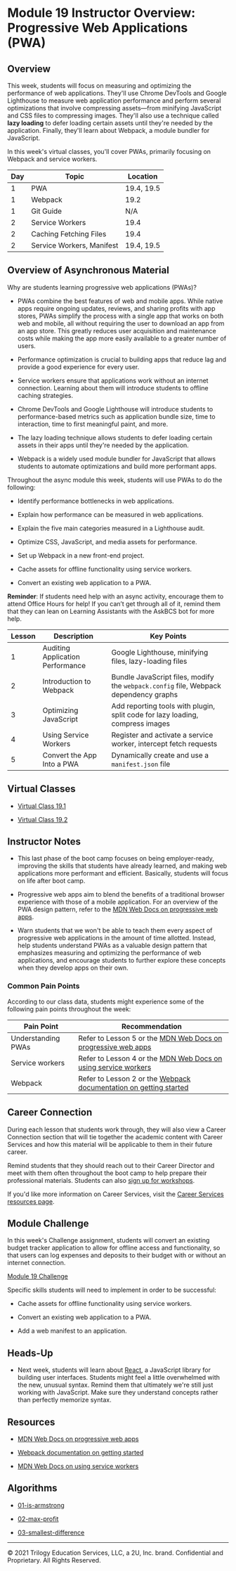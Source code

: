 # Module 19 Instructor Overview: Progressive Web Applications (PWA)

## Overview

This week, students will focus on measuring and optimizing the performance of web applications. They'll use Chrome DevTools and Google Lighthouse to measure web application performance and perform several optimizations that involve compressing assets&mdash;from minifying JavaScript and CSS files to compressing images. They'll also use a technique called **lazy loading** to defer loading certain assets until they're needed by the application. Finally, they'll learn about Webpack, a module bundler for JavaScript.

In this week's virtual classes, you'll cover PWAs, primarily focusing on Webpack and service workers.


| Day  | Topic                      | Location   |
| ---  | ---                        | ---        |
| 1    | PWA                        | 19.4, 19.5 |
| 1    | Webpack                    | 19.2       |
| 1    | Git Guide                  | N/A        |
| 2    | Service Workers            | 19.4       |
| 2    | Caching Fetching Files     | 19.4       |
| 2    | Service Workers, Manifest  | 19.4, 19.5 |

## Overview of Asynchronous Material

Why are students learning progressive web applications (PWAs)?

* PWAs combine the best features of web and mobile apps. While native apps require ongoing updates, reviews, and sharing profits with app stores, PWAs simplify the process with a single app that works on both web and mobile, all without requiring the user to download an app from an app store. This greatly reduces user acquisition and maintenance costs while making the app more easily available to a greater number of users.

* Performance optimization is crucial to building apps that reduce lag and provide a good experience for every user.

* Service workers ensure that applications work without an internet connection. Learning about them will introduce students to offline caching strategies.

* Chrome DevTools and Google Lighthouse will introduce students to performance-based metrics such as application bundle size, time to interaction, time to first meaningful paint, and more.

* The lazy loading technique allows students to defer loading certain assets in their apps until they're needed by the application.

* Webpack is a widely used module bundler for JavaScript that allows students to automate optimizations and build more performant apps.

Throughout the async module this week, students will use PWAs to do the following:

* Identify performance bottlenecks in web applications.

* Explain how performance can be measured in web applications.

* Explain the five main categories measured in a Lighthouse audit.

* Optimize CSS, JavaScript, and media assets for performance.

* Set up Webpack in a new front-end project.

* Cache assets for offline functionality using service workers.

* Convert an existing web application to a PWA.

**Reminder**: If students need help with an async activity, encourage them to attend Office Hours for help! If you can’t get through all of it, remind them that they can lean on Learning Assistants with the AskBCS bot for more help.

| Lesson           | Description                        | Key Points                                                                            |
| ---              | ---                                | ---                                                                                   |
| 1                | Auditing Application Performance   | Google Lighthouse, minifying files, lazy-loading files                                |
| 2                | Introduction to Webpack            | Bundle JavaScript files, modify the `webpack.config` file, Webpack dependency graphs  |
| 3                | Optimizing JavaScript              | Add reporting tools with plugin, split code for lazy loading, compress images         |
| 4                | Using Service Workers              | Register and activate a service worker, intercept fetch requests                      |
| 5                | Convert the App Into a PWA         | Dynamically create and use a `manifest.json` file                                     |

## Virtual Classes

* [Virtual Class 19.1](./19.1-REQUIRED.md)

* [Virtual Class 19.2](./19.2-REQUIRED.md)

## Instructor Notes

* This last phase of the boot camp focuses on being employer-ready, improving the skills that students have already learned, and making web applications more performant and efficient. Basically, students will focus on life after boot camp.

* Progressive web apps aim to blend the benefits of a traditional browser experience with those of a mobile application. For an overview of the PWA design pattern, refer to the [MDN Web Docs on progressive web apps](https://developer.mozilla.org/en-US/docs/Web/Progressive_web_apps).

* Warn students that we won't be able to teach them every aspect of progressive web applications in the amount of time allotted. Instead, help students understand PWAs as a valuable design pattern that emphasizes measuring and optimizing the performance of web applications, and encourage students to further explore these concepts when they develop apps on their own.

### Common Pain Points

According to our class data, students might experience some of the following pain points throughout the week:

| Pain Point                          | Recommendation                                                                                                                                              |
| ---                                 | ---                                                                                                                                                         |
| Understanding PWAs                  | Refer to Lesson 5 or the [MDN Web Docs on progressive web apps](https://developer.mozilla.org/en-US/docs/Web/Progressive_web_apps)                          |
| Service workers                     | Refer to Lesson 4 or the [MDN Web Docs on using service workers](https://developer.mozilla.org/en-US/docs/Web/API/Service_Worker_API/Using_Service_Workers) |
| Webpack                             | Refer to Lesson 2 or the [Webpack documentation on getting started](https://webpack.js.org/guides/getting-started/)                                         |

## Career Connection

During each lesson that students work through, they will also view a Career Connection section that will tie together the academic content with Career Services and how this material will be applicable to them in their future career.

Remind students that they should reach out to their Career Director and meet with them often throughout the boot camp to help prepare their professional materials. Students can also [sign up for workshops](https://careerservicesonlineevents.splashthat.com/).

If you'd like more information on Career Services, visit the [Career Services resources page](https://mycareerspot.org/).

## Module Challenge

In this week's Challenge assignment, students will convert an existing budget tracker application to allow for offline access and functionality, so that users can log expenses and deposits to their budget with or without an internet connection.

[Module 19 Challenge](../../01-Class-Content/19-PWA/02-Challenge)

Specific skills students will need to implement in order to be successful:

* Cache assets for offline functionality using service workers.

* Convert an existing web application to a PWA.

* Add a web manifest to an application.

## Heads-Up

* Next week, students will learn about [React](https://reactjs.org/), a JavaScript library for building user interfaces. Students might feel a little overwhelmed with the new, unusual syntax. Remind them that ultimately we're still just working with JavaScript. Make sure they understand concepts rather than perfectly memorize syntax.

## Resources

* [MDN Web Docs on progressive web apps](https://developer.mozilla.org/en-US/docs/Web/Progressive_web_apps)

* [Webpack documentation on getting started](https://webpack.js.org/guides/getting-started/)

* [MDN Web Docs on using service workers](https://developer.mozilla.org/en-US/docs/Web/API/Service_Worker_API/Using_Service_Workers)

## Algorithms

* [01-is-armstrong](../../01-Class-Content/19-PWA/03-Algorithms/01-is-armstrong)

* [02-max-profit](../../01-Class-Content/19-PWA/03-Algorithms/02-max-profit)

* [03-smallest-difference](../../01-Class-Content/19-PWA/03-Algorithms/03-smallest-difference)

---
© 2021 Trilogy Education Services, LLC, a 2U, Inc. brand.  Confidential and Proprietary.  All Rights Reserved.
